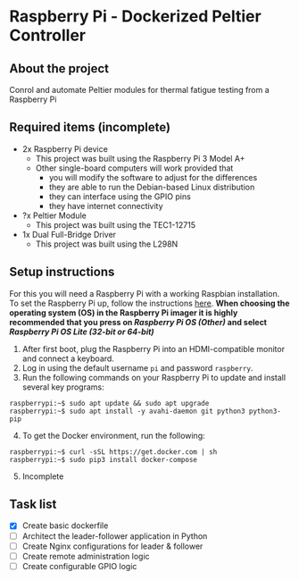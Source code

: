 # Raspberry Pi - Dockerized Peltier Controller

## About the project

Conrol and automate Peltier modules for thermal fatigue testing from a Raspberry Pi

## Required items (incomplete)

- 2x Raspberry Pi device
  - This project was built using the Raspberry Pi 3 Model A+
  - Other single-board computers will work provided that
    - you will modify the software to adjust for the differences
    - they are able to run the Debian-based Linux distribution
    - they can interface using the GPIO pins
    - they have internet connectivity
- ?x Peltier Module
  - This project was built using the TEC1-12715
- 1x Dual Full-Bridge Driver
  - This project was built using the L298N

## Setup instructions

For this you will need a Raspberry Pi with a working Raspbian installation. To set the Raspberry Pi up, follow the instructions [here](https://www.raspberrypi.com/documentation/computers/getting-started.html#setting-up-your-raspberry-pi). **When choosing the operating system (OS) in the Raspberry Pi imager it is highly recommended that you press on *Raspberry Pi OS (Other)* and select *Raspberry Pi OS Lite (32-bit or 64-bit)*** 

1. After first boot, plug the Raspberry Pi into an HDMI-compatible monitor and connect a keyboard. 
2. Log in using the default username `pi` and password `raspberry`.
3. Run the following commands on your Raspberry Pi to update and install several key programs:
```console
raspberrypi:~$ sudo apt update && sudo apt upgrade
raspberrypi:~$ sudo apt install -y avahi-daemon git python3 python3-pip
```
4. To get the Docker environment, run the following:
```console
raspberrypi:~$ curl -sSL https://get.docker.com | sh
raspberrypi:~$ sudo pip3 install docker-compose
```
5. Incomplete

## Task list

- [x] Create basic dockerfile
- [ ] Architect the leader-follower application in Python
- [ ] Create Nginx configurations for leader & follower
- [ ] Create remote administration logic
- [ ] Create configurable GPIO logic
